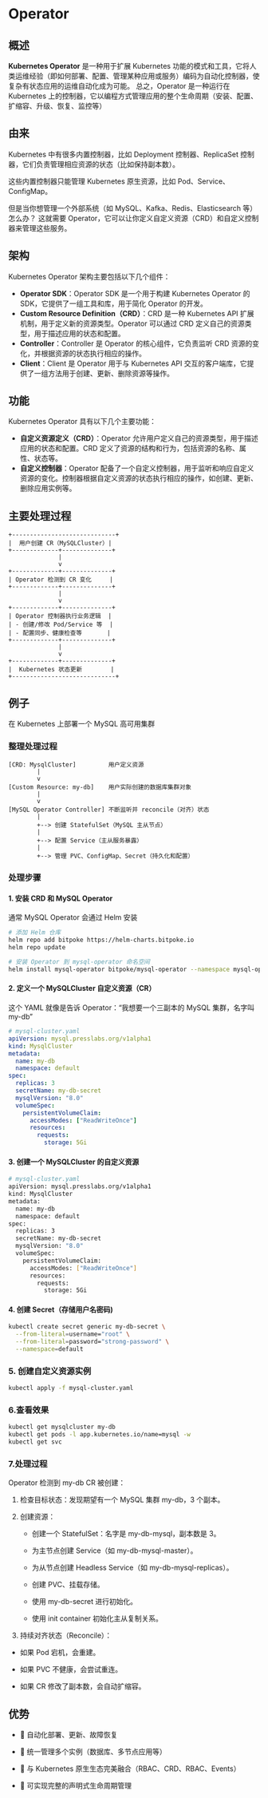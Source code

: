 # Operator

## 概述

**Kubernetes Operator** 是一种用于扩展 Kubernetes 功能的模式和工具，它将人类运维经验（即如何部署、配置、管理某种应用或服务）编码为自动化控制器，使复杂有状态应用的运维自动化成为可能。
总之，Operator 是一种运行在 Kubernetes 上的控制器，它以编程方式管理应用的整个生命周期（安装、配置、扩缩容、升级、恢复、监控等）

## 由来

Kubernetes 中有很多内置控制器，比如 Deployment 控制器、ReplicaSet 控制器，它们负责管理相应资源的状态（比如保持副本数）。

这些内置控制器只能管理 Kubernetes 原生资源，比如 Pod、Service、ConfigMap。

但是当你想管理一个外部系统（如 MySQL、Kafka、Redis、Elasticsearch 等）怎么办？
这就需要 Operator，它可以让你定义自定义资源（CRD）和自定义控制器来管理这些服务。

## 架构

Kubernetes Operator 架构主要包括以下几个组件：

- **Operator SDK**：Operator SDK 是一个用于构建 Kubernetes Operator 的 SDK，它提供了一组工具和库，用于简化 Operator 的开发。
- **Custom Resource Definition（CRD）**：CRD 是一种 Kubernetes API 扩展机制，用于定义新的资源类型。Operator 可以通过 CRD 定义自己的资源类型，用于描述应用的状态和配置。
- **Controller**：Controller 是 Operator 的核心组件，它负责监听 CRD 资源的变化，并根据资源的状态执行相应的操作。
- **Client**：Client 是 Operator 用于与 Kubernetes API 交互的客户端库，它提供了一组方法用于创建、更新、删除资源等操作。

## 功能

Kubernetes Operator 具有以下几个主要功能：

- **自定义资源定义（CRD）**：Operator 允许用户定义自己的资源类型，用于描述应用的状态和配置。CRD 定义了资源的结构和行为，包括资源的名称、属性、状态等。
- **自定义控制器**：Operator 配备了一个自定义控制器，用于监听和响应自定义资源的变化。控制器根据自定义资源的状态执行相应的操作，如创建、更新、删除应用实例等。

## 主要处理过程

```
+-----------------------------+
|  用户创建 CR（MySQLCluster）|
+-------------+--------------+
              |
              v
+-------------+--------------+
| Operator 检测到 CR 变化     |
+-------------+--------------+
              |
              v
+-------------+--------------+
| Operator 控制器执行业务逻辑  |
| - 创建/修改 Pod/Service 等  |
| - 配置同步、健康检查等       |
+-------------+--------------+
              |
              v
+-------------+--------------+
|  Kubernetes 状态更新        |
+-----------------------------+

```

## 例子

在 Kubernetes 上部署一个 MySQL 高可用集群

### 整理处理过程
```
[CRD: MysqlCluster]         用户定义资源
        |
        v
[Custom Resource: my-db]    用户实际创建的数据库集群对象
        |
        v
[MySQL Operator Controller] 不断监听并 reconcile（对齐）状态
        |
        +--> 创建 StatefulSet（MySQL 主从节点）
        |
        +--> 配置 Service（主从服务暴露）
        |
        +--> 管理 PVC、ConfigMap、Secret（持久化和配置）
```

### 处理步骤

#### 1. 安装 CRD 和 MySQL Operator

通常 MySQL Operator 会通过 Helm 安装

```bash
# 添加 Helm 仓库
helm repo add bitpoke https://helm-charts.bitpoke.io
helm repo update

# 安装 Operator 到 mysql-operator 命名空间
helm install mysql-operator bitpoke/mysql-operator --namespace mysql-operator --create-namespace

```

#### 2. 定义一个 MySQLCluster 自定义资源（CR）

这个 YAML 就像是告诉 Operator：“我想要一个三副本的 MySQL 集群，名字叫 my-db”

```yaml
# mysql-cluster.yaml
apiVersion: mysql.presslabs.org/v1alpha1
kind: MysqlCluster
metadata:
  name: my-db
  namespace: default
spec:
  replicas: 3
  secretName: my-db-secret
  mysqlVersion: "8.0"
  volumeSpec:
    persistentVolumeClaim:
      accessModes: ["ReadWriteOnce"]
      resources:
        requests:
          storage: 5Gi
```

#### 3. 创建一个 MySQLCluster 的自定义资源

```bash
# mysql-cluster.yaml
apiVersion: mysql.presslabs.org/v1alpha1
kind: MysqlCluster
metadata:
  name: my-db
  namespace: default
spec:
  replicas: 3
  secretName: my-db-secret
  mysqlVersion: "8.0"
  volumeSpec:
    persistentVolumeClaim:
      accessModes: ["ReadWriteOnce"]
      resources:
        requests:
          storage: 5Gi

```

#### 4. 创建 Secret（存储用户名密码)

```bash
kubectl create secret generic my-db-secret \
  --from-literal=username="root" \
  --from-literal=password="strong-password" \
  --namespace=default
```

### 5. 创建自定义资源实例

```bash
kubectl apply -f mysql-cluster.yaml
```

### 6.查看效果

```bash
kubectl get mysqlcluster my-db
kubectl get pods -l app.kubernetes.io/name=mysql -w
kubectl get svc
```

### 7.处理过程

Operator 检测到 my-db CR 被创建：

1. 检查目标状态：发现期望有一个 MySQL 集群 my-db，3 个副本。

2. 创建资源：

    - 创建一个 StatefulSet：名字是 my-db-mysql，副本数是 3。

    - 为主节点创建 Service（如 my-db-mysql-master）。

    - 为从节点创建 Headless Service（如 my-db-mysql-replicas）。

    - 创建 PVC、挂载存储。

    - 使用 my-db-secret 进行初始化。

    - 使用 init container 初始化主从复制关系。

3. 持续对齐状态（Reconcile）：

- 如果 Pod 宕机，会重建。

- 如果 PVC 不健康，会尝试重连。

- 如果 CR 修改了副本数，会自动扩缩容。

## 优势

- 🚀 自动化部署、更新、故障恢复

- 📏 统一管理多个实例（数据库、多节点应用等）

- 🧩 与 Kubernetes 原生生态完美融合（RBAC、CRD、RBAC、Events）

- 🔁 可实现完整的声明式生命周期管理